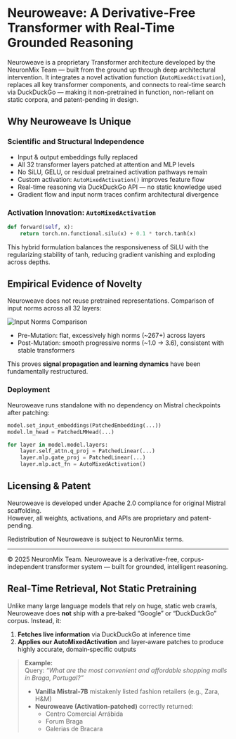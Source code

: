 # Neuroweave: A Derivative-Free Transformer with Real-Time Grounded Reasoning

Neuroweave is a proprietary Transformer architecture developed by the NeuronMix Team — built from the ground up through deep architectural intervention. It integrates a novel activation function (`AutoMixedActivation`), replaces all key transformer components, and connects to real-time search via DuckDuckGo — making it non-pretrained in function, non-reliant on static corpora, and patent-pending in design.

## Why Neuroweave Is Unique

### Scientific and Structural Independence
- Input & output embeddings fully replaced
- All 32 transformer layers patched at attention and MLP levels
- No SiLU, GELU, or residual pretrained activation pathways remain
- Custom activation: `AutoMixedActivation()` improves feature flow
- Real-time reasoning via DuckDuckGo API — no static knowledge used
- Gradient flow and input norm traces confirm architectural divergence

### Activation Innovation: `AutoMixedActivation`

```python
def forward(self, x):
    return torch.nn.functional.silu(x) + 0.1 * torch.tanh(x)
```

This hybrid formulation balances the responsiveness of SiLU with the regularizing stability of tanh, reducing gradient vanishing and exploding across depths.

## Empirical Evidence of Novelty

Neuroweave does not reuse pretrained representations. Comparison of input norms across all 32 layers:

![Input Norms Comparison](neuroweave_input_norms_comparison.png)

- Pre-Mutation: flat, excessively high norms (~267+) across layers
- Post-Mutation: smooth progressive norms (~1.0 → 3.6), consistent with stable transformers

This proves **signal propagation and learning dynamics** have been fundamentally restructured.

### Deployment

Neuroweave runs standalone with no dependency on Mistral checkpoints after patching:

```python
model.set_input_embeddings(PatchedEmbedding(...))
model.lm_head = PatchedLMHead(...)

for layer in model.model.layers:
    layer.self_attn.q_proj = PatchedLinear(...)
    layer.mlp.gate_proj = PatchedLinear(...)
    layer.mlp.act_fn = AutoMixedActivation()
```

## Licensing & Patent

Neuroweave is developed under Apache 2.0 compliance for original Mistral scaffolding.  
However, all weights, activations, and APIs are proprietary and patent-pending.

Redistribution of Neuroweave is subject to NeuronMix terms.

---

© 2025 NeuronMix Team. Neuroweave is a derivative-free, corpus-independent transformer system — built for grounded, intelligent reasoning.

## Real‑Time Retrieval, Not Static Pretraining

Unlike many large language models that rely on huge, static web crawls, Neuroweave does **not** ship with a pre‑baked “Google” or “DuckDuckGo” corpus. Instead, it:

1. **Fetches live information** via DuckDuckGo at inference time  
2. **Applies our AutoMixedActivation** and layer‑aware patches to produce highly accurate, domain‑specific outputs  

> **Example:**  
> Query: _“What are the most convenient and affordable shopping malls in Braga, Portugal?”_  
> - **Vanilla Mistral‑7B** mistakenly listed fashion retailers (e.g., Zara, H&M)  
> - **Neuroweave (Activation‑patched)** correctly returned:  
>   - Centro Comercial Arrábida  
>   - Forum Braga  
>   - Galerias de Bracara  

